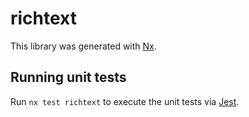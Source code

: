 # richtext

This library was generated with [Nx](https://nx.dev).

## Running unit tests

Run `nx test richtext` to execute the unit tests via [Jest](https://jestjs.io).

